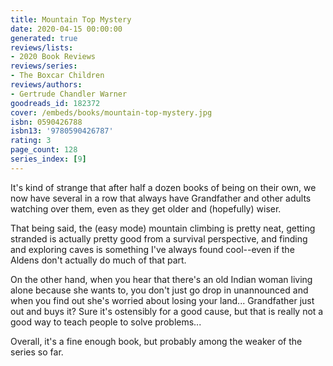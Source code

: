 ```yaml
---
title: Mountain Top Mystery
date: 2020-04-15 00:00:00
generated: true
reviews/lists:
- 2020 Book Reviews
reviews/series:
- The Boxcar Children
reviews/authors:
- Gertrude Chandler Warner
goodreads_id: 182372
cover: /embeds/books/mountain-top-mystery.jpg
isbn: 0590426788
isbn13: '9780590426787'
rating: 3
page_count: 128
series_index: [9]
---
```

It's kind of strange that after half a dozen books of being on their own, we now have several in a row that always have Grandfather and other adults watching over them, even as they get older and (hopefully) wiser.  

That being said, the (easy mode) mountain climbing is pretty neat, getting stranded is actually pretty good from a survival perspective, and finding and exploring caves is something I've always found cool--even if the Aldens don't actually do much of that part.  

<!--more-->

On the other hand, when you hear that there's an old Indian woman living alone because she wants to, you don't just go drop in unannounced and when you find out she's worried about losing your land... Grandfather just out and buys it? Sure it's ostensibly for a good cause, but that is really not a good way to teach people to solve problems...  

Overall, it's a fine enough book, but probably among the weaker of the series so far.